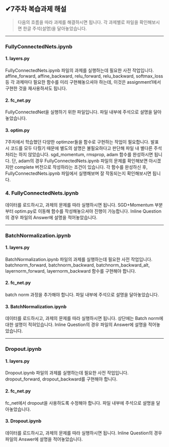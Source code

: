 ## ✔7주차 복습과제 해설
> 다음의 흐름을 따라 과제를 해결하시면 됩니다. 각 과제별로 파일을 확인해보시면 한글 주석(설명)을 달아놓았습니다.

---

### FullyConnectedNets.ipynb

#### 1. layers.py
FullyConnectedNets.ipynb 파일의 과제를 실행하는데 필요한 사전 작업입니다. affine_forward, affine_backward, relu_forward, relu_backward, softmax_loss 등 각 과제마다 필요한 함수를 미리 구현해놓으셔야 하는데, 이것은 assignment1에서 구현한 것을 재사용하셔도 됩니다.

#### 2. fc_net.py
FullyConnectedNet을 실행하기 위한 파일입니다. 파일 내부에 주석으로 설명을 달아놓았습니다.

#### 3. optim.py
7주차에서 학습했던 다양한 optimzer들을 함수로 구현하는 작업이 필요합니다. 발표 시 코드를 모두 다뤘기 때문에 별도의 설명은 불필요하다고 판단해 파일 내 별다른 주석처리는 하지 않았습니다. sgd_momentum, rmsprop, adam 함수를 완성하시면 됩니다. 단, adam의 경우 FullyConnectedNets.ipynb 파일의 문제를 확인해보면 아시겠지만 complete 버전으로 작성하라는 조건이 있습니다. 각 함수를 완성하신 후, FullyConnectedNets.ipynb 파일에서 실행해보며 잘 작동되는지 확인해보시면 됩니다.

### 4. FullyConnectedNets.ipynb
데이터를 로드하시고, 과제의 문제를 따라 실행하시면 됩니다. SGD+Momentum 부분부터 optim.py로 이동해 함수를 작성해놓으셔야 진행이 가능합니다. Inline Question의 경우 파일의 Answer에 설명을 적어놓았습니다.

---

### BatchNormalization.ipynb

#### 1. layers.py
BatchNormalization.ipynb 파일의 과제를 실행하는데 필요한 사전 작업입니다. batchnorm_forward, batchnorm_backward, batchnorm_backward_alt, layernorm_forward, layernorm_backward 함수를 구현해야 합니다.

#### 2. fc_net.py
batch norm 과정을 추가해야 합니다. 파일 내부에 주석으로 설명을 달아놓았습니다.

#### 3. BatchNormalization.ipynb
데이터를 로드하시고, 과제의 문제를 따라 실행하시면 됩니다. 상단에는 Batch norm에 대한 설명이 적혀있습니다. Inline Question의 경우 파일의 Answer에 설명을 적어놓았습니다.

---

### Dropout.ipynb

#### 1. layers.py
Dropout.ipynb 파일의 과제를 실행하는데 필요한 사전 작업입니다. dropout_forward, dropout_backward를 구현해야 합니다.

#### 2. fc_net.py
fc_net에서 dropout을 사용하도록 수정해야 합니다. 파일 내부에 주석으로 설명을 달아놓았습니다.

#### 3. Dropout.ipynb
데이터를 로드하시고, 과제의 문제를 따라 실행하시면 됩니다. Inline Question의 경우 파일의 Answer에 설명을 적어놓았습니다.
